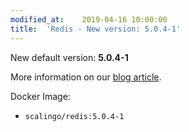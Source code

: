 ```yaml
---
modified_at:	2019-04-16 10:00:00
title:	'Redis - New version: 5.0.4-1'
---
```


New default version: **5.0.4-1**

More information on our [blog
article](https://scalingo.com/articles/2019/04/16/redis-5.html).

Docker Image:

* `scalingo/redis:5.0.4-1`
